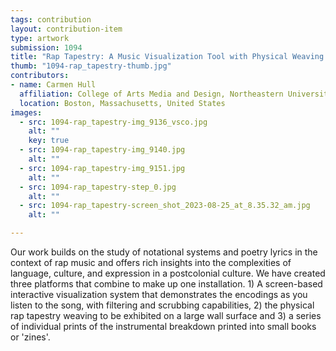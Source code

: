 ```yaml
---
tags: contribution
layout: contribution-item
type: artwork
submission: 1094
title: "Rap Tapestry: A Music Visualization Tool with Physical Weaving Data Physicalization"
thumb: "1094-rap_tapestry-thumb.jpg"
contributors: 
- name: Carmen Hull
  affiliation: College of Arts Media and Design, Northeastern University
  location: Boston, Massachusetts, United States
images: 
  - src: 1094-rap_tapestry-img_9136_vsco.jpg
    alt: ""
    key: true
  - src: 1094-rap_tapestry-img_9140.jpg
    alt: ""
  - src: 1094-rap_tapestry-img_9151.jpg
    alt: ""
  - src: 1094-rap_tapestry-step_0.jpg
    alt: ""
  - src: 1094-rap_tapestry-screen_shot_2023-08-25_at_8.35.32_am.jpg
    alt: ""

---
```


Our work builds on the study of notational systems and poetry lyrics in
the context of rap music and offers rich insights into the complexities
of language, culture, and expression in a postcolonial culture. We have
created three platforms that combine to make up one installation. 1) A
screen-based interactive visualization system that demonstrates the
encodings as you listen to the song, with filtering and scrubbing
capabilities, 2) the physical rap tapestry weaving to be exhibited on a
large wall surface and 3) a series of individual prints of the
instrumental breakdown printed into small books or 'zines'.
